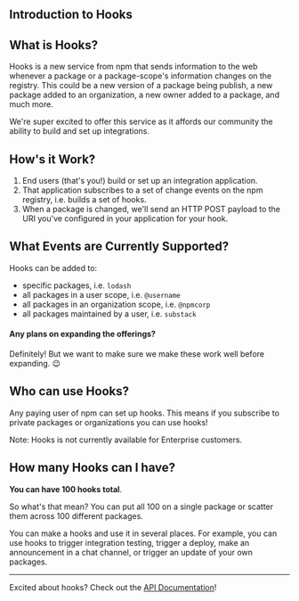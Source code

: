 ## Introduction to Hooks

## What is Hooks?

Hooks is a new service from npm that sends information to the web whenever
a package or a package-scope's information changes on the registry. This could
be a new version of a package being publish, a new package added to an
organization, a new owner added to a package, and much more.

We're super excited to offer this service as it affords our community the
ability to build and set up integrations.

## How's it Work?

1. End users (that's you!) build or set up an integration application.
2. That application subscribes to a set of change events on the npm registry,
   i.e. builds a set of hooks.
3.  When a package is changed, we'll send an HTTP POST payload to the URI
   you've configured in your application for your hook.

## What Events are Currently Supported?

Hooks can be added to:
  - specific packages, i.e. `lodash`
  - all packages in a user scope, i.e. `@username`
  - all packages in an organization scope, i.e. `@npmcorp`
  - all packages maintained by a user, i.e. `substack`

#### Any plans on expanding the offerings?

Definitely! But we want to make sure we make these work well before expanding. :wink:

## Who can use Hooks?

Any paying user of npm can set up hooks. This means if you subscribe to private packages
or organizations you can use hooks!

Note: Hooks is not currently available for Enterprise customers.

## How many Hooks can I have?

**You can have 100 hooks total**.

So what's that mean? You can put all 100 on a single package or scatter them across
100 different packages.

You can make a hooks and use it in several places. For example, you can use hooks
to trigger integration testing, trigger a deploy, make an announcement in a chat
channel, or trigger an update of your own packages.

<hr/>

Excited about hooks? Check out the [API Documentation]!

[API Documentation]: ./endpoints.md
